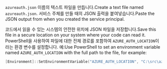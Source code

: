 <span data-ttu-id="66bef-101">`azureauth.json` 이름의 텍스트 파일을 만듭니다.</span><span class="sxs-lookup"><span data-stu-id="66bef-101">Create a text file named `azureauth.json`.</span></span> <span data-ttu-id="66bef-102">서비스 주체를 만들 때의 JSON 출력을 붙여넣습니다.</span><span class="sxs-lookup"><span data-stu-id="66bef-102">Paste the JSON output from when you created the service principal.</span></span>

<span data-ttu-id="66bef-103">코드에서 읽을 수 있는 시스템의 안전한 위치에 JSON 파일을 저장합니다.</span><span class="sxs-lookup"><span data-stu-id="66bef-103">Save this file in a secure location on your system where your code can read it.</span></span> <span data-ttu-id="66bef-104">PowerShell을 사용하여 파일에 대한 전체 경로를 포함하여 `AZURE_AUTH_LOCATION`이라는 환경 변수를 설정합니다. 예:</span><span class="sxs-lookup"><span data-stu-id="66bef-104">Use PowerShell to set an environment variable named `AZURE_AUTH_LOCATION` with the full path to the file, for example:</span></span>

```powershell
[Environment]::SetEnvironmentVariable("AZURE_AUTH_LOCATION", "C:\src\azureauth.json", "User")
```

